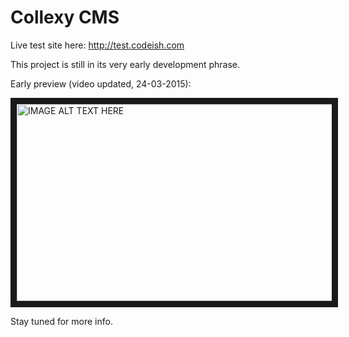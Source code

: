 # Collexy CMS

Live test site here: <a href="http://test.codeish.com" rel="nofollow">http://test.codeish.com</a>

This project is still in its very early development phrase.

Early preview (video updated, 24-03-2015):

<a href="http://www.youtube.com/watch?feature=player_embedded&v=P1XyKQumd9k
" target="_blank"><img src="http://img.youtube.com/vi/P1XyKQumd9k/maxresdefault.jpg" 
alt="IMAGE ALT TEXT HERE" width="560" height="315" border="10" /></a>

Stay tuned for more info.

